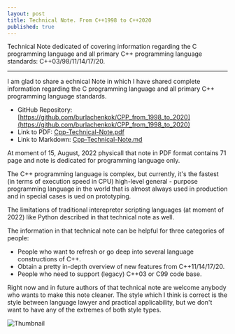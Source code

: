 ```yaml
---
layout: post
title: Technical Note. From C++1998 to C++2020
published: true
---
```


Technical Note dedicated of covering information regarding the C programming language and all primary C++ programming language standards: C++03/98/11/14/17/20.

---

I am glad to share a echnical Note in which I have shared complete information regarding the C programming language and all primary C++ programming language standards.

* GitHub Repository: [https://github.com/burlachenkok/CPP_from_1998_to_2020](https://github.com/burlachenkok/CPP_from_1998_to_2020)
* Link to PDF: [Cpp-Technical-Note.pdf](https://github.com/burlachenkok/CPP_from_1998_to_2020/blob/main/Cpp-Technical-Note.pdf)
* Link to Markdown: [Cpp-Technical-Note.md](https://github.com/burlachenkok/CPP_from_1998_to_2020/blob/main/Cpp-Technical-Note.md)

At moment of 15, August, 2022 physicall that note in PDF format contains 71 page and note is dedicated for programming language only.

The C++ programming language is complex, but currently, it's the fastest (in terms of execution speed in CPU) high-level general - purpose programming language in the world that is almost always used in production and in special cases is ued on prototyping. 

The limitations of traditional interepreter scripting languages (at moment of 2022) like Python described in that technical note as well.

The information in that technical note can be helpful for three categories of people:

* People who want to refresh or go deep into several language constructions of C++.
* Obtain a pretty in-depth overview of new features from C++11/14/17/20.
* People who need to support (legacy) C++03 or C99 code base.

Right now and in future authors of that technical note are welcome anybody who wants to make this note cleaner.  The style which I think is correct is the style between language lawyer and practical applicability, but we don't want to have any of the extremes of both style types.

![Thumbnail](https://burlachenkok.github.io/materials/cpp-logo.svg)
